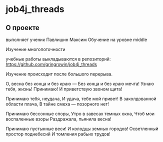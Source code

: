 # job4j_threads

## О проекте

выполняет ученик Павлишин Максим
Обучение на уровне middle

Изучение многопоточности

учебные работы выкладываются в репозиторий:
https://github.com/gringrowin/job4j_threads

Изучение происходит после большого перерыва.

О, весна без конца и без краю —
Без конца и без краю мечта!
Узнаю тебя, жизнь! Принимаю!
И приветствую звоном щита!

Принимаю тебя, неудача,
И удача, тебе мой привет!
В заколдованной области плача,
В тайне смеха — позорного нет!

Принимаю бессонные споры,
Утро в завесах темных окна,
Чтоб мои воспаленные взоры
Раздражала, пьянила весна!

Принимаю пустынные веси!
И колодцы земных городов!
Осветленный простор поднебесий
И томления рабьих трудов!
